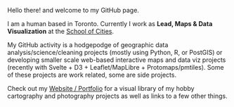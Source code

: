 Hello there! and welcome to my GitHub page. 

I am a human based in Toronto. Currently I work as **Lead, Maps & Data Visualization** at the [School of Cities](https://www.schoolofcities.utoronto.ca/). 

My GitHub activity is a hodgepodge of geographic data analysis/science/cleaning projects (mostly using Python, R, or PostGIS) or developing smaller scale web-based interactive maps and data viz projects (recently with Svelte + D3 + Leaflet/MapLibre + Protomaps/pmtiles). Some of these projects are work related, some are side projects. 

Check out my [Website / Portfolio](https://jamaps.github.io/) for a visual library of my hobby cartography and photography projects as well as links to a few other things.
